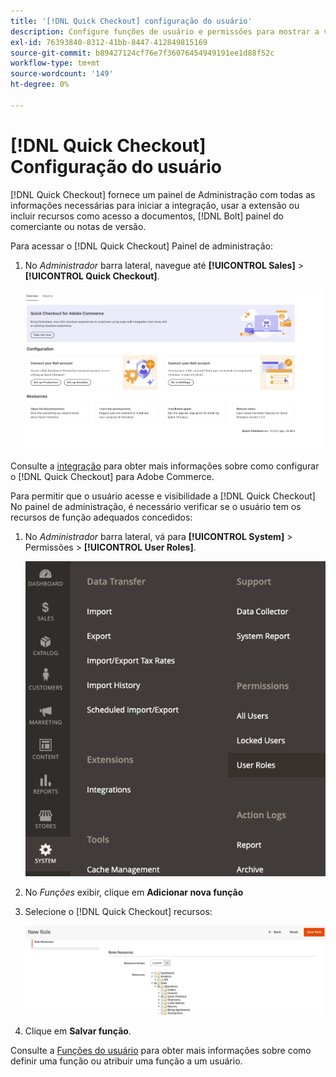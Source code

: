 ```yaml
---
title: '[!DNL Quick Checkout] configuração do usuário'
description: Configure funções de usuário e permissões para mostrar a variável [!DNL Quick Checkout] Painel de administração.
exl-id: 76393840-8312-41bb-8447-412849815169
source-git-commit: b89427124cf76e7f36076454949191ee1d88f52c
workflow-type: tm+mt
source-wordcount: '149'
ht-degree: 0%

---
```


# [!DNL Quick Checkout] Configuração do usuário

[!DNL Quick Checkout] fornece um painel de Administração com todas as informações necessárias para iniciar a integração, usar a extensão ou incluir recursos como acesso a documentos, [!DNL Bolt] painel do comerciante ou notas de versão.

Para acessar o [!DNL Quick Checkout] Painel de administração:

1. No _Administrador_ barra lateral, navegue até **[!UICONTROL Sales]** > **[!UICONTROL Quick Checkout]**.

   ![Menu Quick Checkout](assets/overview-admin-panel.png)

Consulte a [integração](../quick-checkout/onboarding.md) para obter mais informações sobre como configurar o [!DNL Quick Checkout] para Adobe Commerce.

Para permitir que o usuário acesse e visibilidade a [!DNL Quick Checkout] No painel de administração, é necessário verificar se o usuário tem os recursos de função adequados concedidos:

1. No _Administrador_ barra lateral, vá para **[!UICONTROL System]** > Permissões > **[!UICONTROL User Roles]**.

   ![Funções do usuário](assets/user-roles-small.png)

1. No _Funções_ exibir, clique em **Adicionar nova função**
1. Selecione o [!DNL Quick Checkout] recursos:

   ![Funções e permissões de Check-out Rápido](assets/role-resource-quick-checkout.png)

1. Clique em **Salvar função**.

Consulte a [Funções do usuário](https://docs.magento.com/user-guide/system/permissions-user-roles.html) para obter mais informações sobre como definir uma função ou atribuir uma função a um usuário.
